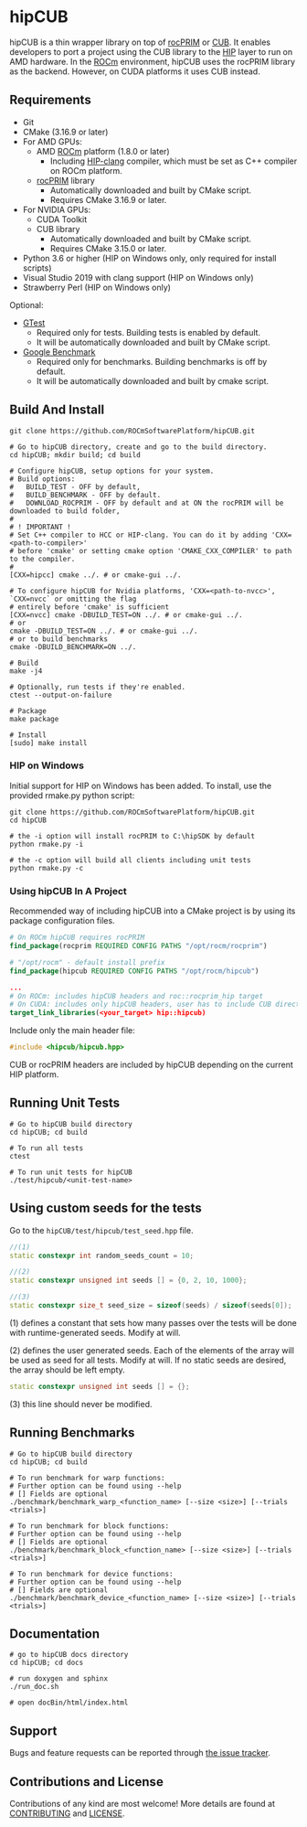 # hipCUB

hipCUB is a thin wrapper library on top of [rocPRIM](https://github.com/ROCmSoftwarePlatform/rocPRIM) or
[CUB](https://github.com/thrust/cub). It enables developers to port a project using the CUB library to the
[HIP](https://github.com/ROCm-Developer-Tools/HIP) layer to run on AMD hardware. In the [ROCm](https://rocm.github.io/)
environment, hipCUB uses the rocPRIM library as the backend.  However, on CUDA platforms it uses CUB instead.

## Requirements

* Git
* CMake (3.16.9 or later)
* For AMD GPUs:
  * AMD [ROCm](https://rocm.github.io/install.html) platform (1.8.0 or later)
    * Including [HIP-clang](https://github.com/ROCm-Developer-Tools/HIP/blob/master/INSTALL.md#hip-clang) compiler, which must be
      set as C++ compiler on ROCm platform.
  * [rocPRIM](https://github.com/ROCmSoftwarePlatform/rocPRIM) library
    * Automatically downloaded and built by CMake script.
    * Requires CMake 3.16.9 or later.
* For NVIDIA GPUs:
  * CUDA Toolkit
  * CUB library
    * Automatically downloaded and built by CMake script.
    * Requires CMake 3.15.0 or later.
* Python 3.6 or higher (HIP on Windows only, only required for install scripts)
* Visual Studio 2019 with clang support (HIP on Windows only)
* Strawberry Perl (HIP on Windows only)

Optional:

* [GTest](https://github.com/google/googletest)
  * Required only for tests. Building tests is enabled by default.
  * It will be automatically downloaded and built by CMake script.
* [Google Benchmark](https://github.com/google/benchmark)
  * Required only for benchmarks. Building benchmarks is off by default.
  * It will be automatically downloaded and built by cmake script.

## Build And Install

```shell
git clone https://github.com/ROCmSoftwarePlatform/hipCUB.git

# Go to hipCUB directory, create and go to the build directory.
cd hipCUB; mkdir build; cd build

# Configure hipCUB, setup options for your system.
# Build options:
#   BUILD_TEST - OFF by default,
#   BUILD_BENCHMARK - OFF by default.
#   DOWNLOAD_ROCPRIM - OFF by default and at ON the rocPRIM will be downloaded to build folder,
#
# ! IMPORTANT !
# Set C++ compiler to HCC or HIP-clang. You can do it by adding 'CXX=<path-to-compiler>'
# before 'cmake' or setting cmake option 'CMAKE_CXX_COMPILER' to path to the compiler.
#
[CXX=hipcc] cmake ../. # or cmake-gui ../.

# To configure hipCUB for Nvidia platforms, 'CXX=<path-to-nvcc>', `CXX=nvcc` or omitting the flag
# entirely before 'cmake' is sufficient
[CXX=nvcc] cmake -DBUILD_TEST=ON ../. # or cmake-gui ../.
# or
cmake -DBUILD_TEST=ON ../. # or cmake-gui ../.
# or to build benchmarks
cmake -DBUILD_BENCHMARK=ON ../.

# Build
make -j4

# Optionally, run tests if they're enabled.
ctest --output-on-failure

# Package
make package

# Install
[sudo] make install
```

### HIP on Windows

Initial support for HIP on Windows has been added.  To install, use the provided rmake.py python script:
```shell
git clone https://github.com/ROCmSoftwarePlatform/hipCUB.git
cd hipCUB

# the -i option will install rocPRIM to C:\hipSDK by default
python rmake.py -i

# the -c option will build all clients including unit tests
python rmake.py -c
```

### Using hipCUB In A Project

Recommended way of including hipCUB into a CMake project is by using its package
configuration files.

```cmake
# On ROCm hipCUB requires rocPRIM
find_package(rocprim REQUIRED CONFIG PATHS "/opt/rocm/rocprim")

# "/opt/rocm" - default install prefix
find_package(hipcub REQUIRED CONFIG PATHS "/opt/rocm/hipcub")

...
# On ROCm: includes hipCUB headers and roc::rocprim_hip target
# On CUDA: includes only hipCUB headers, user has to include CUB directory
target_link_libraries(<your_target> hip::hipcub)
```

Include only the main header file:

```cpp
#include <hipcub/hipcub.hpp>
```

CUB or rocPRIM headers are included by hipCUB depending on the current HIP platform.

## Running Unit Tests

```shell
# Go to hipCUB build directory
cd hipCUB; cd build

# To run all tests
ctest

# To run unit tests for hipCUB
./test/hipcub/<unit-test-name>
```

## Using custom seeds for the tests

Go to the `hipCUB/test/hipcub/test_seed.hpp` file.
```cpp
//(1)
static constexpr int random_seeds_count = 10;

//(2)
static constexpr unsigned int seeds [] = {0, 2, 10, 1000};

//(3)
static constexpr size_t seed_size = sizeof(seeds) / sizeof(seeds[0]);
```

(1) defines a constant that sets how many passes over the tests will be done with runtime-generated seeds. Modify at will.

(2) defines the user generated seeds. Each of the elements of the array will be used as seed for all tests. Modify at will. If no static seeds are desired, the array should be left empty.

```cpp
static constexpr unsigned int seeds [] = {};
```

(3) this line should never be modified.

## Running Benchmarks

```shell
# Go to hipCUB build directory
cd hipCUB; cd build

# To run benchmark for warp functions:
# Further option can be found using --help
# [] Fields are optional
./benchmark/benchmark_warp_<function_name> [--size <size>] [--trials <trials>]

# To run benchmark for block functions:
# Further option can be found using --help
# [] Fields are optional
./benchmark/benchmark_block_<function_name> [--size <size>] [--trials <trials>]

# To run benchmark for device functions:
# Further option can be found using --help
# [] Fields are optional
./benchmark/benchmark_device_<function_name> [--size <size>] [--trials <trials>]
```


## Documentation

```shell
# go to hipCUB docs directory
cd hipCUB; cd docs

# run doxygen and sphinx
./run_doc.sh

# open docBin/html/index.html

```

## Support

Bugs and feature requests can be reported through [the issue tracker](https://github.com/ROCmSoftwarePlatform/hipCUB/issues).

## Contributions and License

Contributions of any kind are most welcome! More details are found at [CONTRIBUTING](./CONTRIBUTING.md)
and [LICENSE](./LICENSE.txt).
